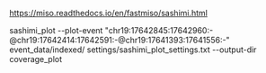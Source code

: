 https://miso.readthedocs.io/en/fastmiso/sashimi.html

sashimi_plot --plot-event "chr19:17642845:17642960:-@chr19:17642414:17642591:-@chr19:17641393:17641556:-" event_data/indexed/ settings/sashimi_plot_settings.txt --output-dir coverage_plot
